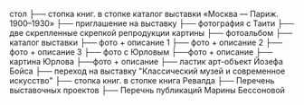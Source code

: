 <!-- # 🎧 Resonance

**Resonance** — это статический сайт, посвящённый музыкальной тематике, созданный с использованием HTML, CSS и JavaScript.

Проект иллюстрирует, какие задачи студенты решают в 3-м модуле 1-го курса.

## 🌐 Демо

🔗 [Открыть сайт](https://annkomkova.github.io/resonance/)

![Превью](images/image.png)

## 📁 Структура проекта

```bash
resonance/
├── fonts/           # Шрифты проекта
├── images/          # Изображения и графика
├── javascripts/     # Скрипты JavaScript
├── stylesheets/     # Стили CSS
└── index.html       # Главная HTML-страница

```

## 🎨 Используемые технологии

- HTML5 — семантическая разметка страницы
- CSS3 — стилизация и анимации
- JavaScript — интерактивность и динамика

## 📌 Особенности

- Адаптивный дизайн для различных устройств
- Интерактивные элементы с плавными анимациями на CSS и JS

## 👩‍💻👩‍🎨 Авторы

 [Анна Комкова](https://github.com/annkomkova) -->

<!-- prettier-ignore -->
стол
├── стопка книг. в стопке каталог выставки «Москва — Париж. 1900–1930»
├── приглашение на выставку
├── фотография с Таити
├── две скрепленные скрепкой репродукции картины
├── фотоальбом
├── каталог выставки
    ├── фото + описание 1
    ├── фото + описание 2
    ├── фото + описание 3
├── фото с Юрловым
    ├──фото + описание
├── картина Юрлова
    ├──фото + описание
├── ластик  арт-объект Йозефа Бойса
    ├── переход на выставку "Классический музей и современное искусство"
├── стопка книг. в стопке книга Ревалда
    ├── Перечень выставочных проектов
    ├── Перечнь публикаций Марины Бессоновой
